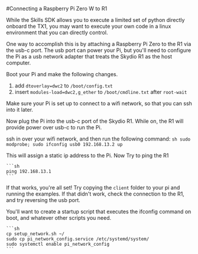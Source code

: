 #Connecting a Raspberry Pi Zero W to R1

While the Skills SDK allows you to execute a limited set of python directly
onboard the TX1, you may want to execute your own code in a linux environment
that you can directly control.

One way to accomplish this is by attaching a Raspberry Pi Zero to the R1 via the usb-c port.
The usb port can power your Pi, but you'll need to configure the Pi as a usb network adapter
that treats the Skydio R1 as the host computer.

Boot your Pi and make the following changes.

1. add `dtoverlay=dwc2` to `/boot/config.txt`
2. insert `modules-load=dwc2,g_ether` to `/boot/cmdline.txt` after `root-wait`

Make sure your Pi is set up to connect to a wifi network, so that you can ssh into it later.

Now plug the Pi into the usb-c port of the Skydio R1.
While on, the R1 will provide power over usb-c to run the Pi.

ssh in over your wifi network, and then run the following command:
    ```sh
    sudo modprobe; sudo ifconfig usb0 192.168.13.2 up
    ```

This will assign a static ip address to the Pi. Now Try to ping the R1

    ```sh
    ping 192.168.13.1
    ```

If that works, you're all set! Try copying the `client` folder to your pi and running the examples.
If that didn't work, check the connection to the R1, and try reversing the usb port.

You'll want to create a startup script that executes the ifconfig command on boot,
and whatever other scripts you need.

    ```sh
    cp setup_network.sh ~/
    sudo cp pi_network_config.service /etc/systemd/system/
    sudo systemctl enable pi_network_config
    ```

